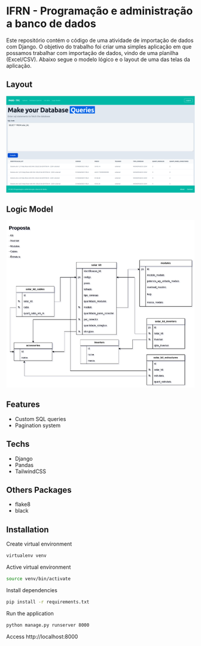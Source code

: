 # IFRN - Programação e administração a banco de dados

Este repositório contém o código de uma atividade de importação de dados com Django. O objetivo do trabalho foi criar uma simples aplicação em que possamos trabalhar com importação de dados, vindo de uma planilha (Excel/CSV). Abaixo segue o modelo lógico e o layout de uma das telas da aplicação.

## Layout

![layout application](application-frontend.png)

## Logic Model

![logic model](data_import/static/PABD%20-%20Data%20Import%20-%20Logic%20Model.png)

## Features

- Custom SQL queries
- Pagination system

## Techs

- Django
- Pandas
- TailwindCSS

## Others Packages

- flake8
- black

## Installation

Create virtual environment

```bash
virtualenv venv
```

Active virtual environment

```bash
source venv/bin/activate
```

Install dependencies

```bash
pip install -r requirements.txt
```

Run the application

```bash
python manage.py runserver 8000
```

Access http://localhost:8000
